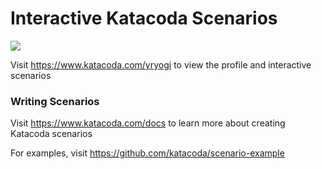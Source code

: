 # Interactive Katacoda Scenarios

[![](http://shields.katacoda.com/katacoda/yryogi/count.svg)](https://www.katacoda.com/yryogi "Get your profile on Katacoda.com")

Visit https://www.katacoda.com/yryogi to view the profile and interactive scenarios

### Writing Scenarios
Visit https://www.katacoda.com/docs to learn more about creating Katacoda scenarios

For examples, visit https://github.com/katacoda/scenario-example
